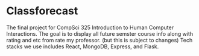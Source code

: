 # Classforecast
The final project for CompSci 325 Introduction to Human Computer Interactions.
The goal is to display all future semster course info along with rating and etc from rate my professor. (but this is subject to changes)
Tech stacks we use includes React, MongoDB, Express, and Flask.
